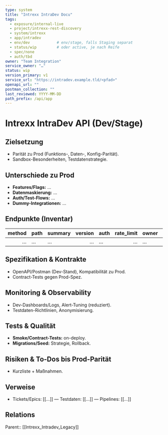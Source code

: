 ```yaml
---
type: system
title: "Intrexx IntraDev Docu"
tags:
  - exposure/internal-live
  - project/intrexx-rest-discovery
  - system/intrexx
  - app/intradev
  - env/dev            # env/stage, falls Staging separat
  - status/wip         # oder active, je nach Reife
  - spec/none
  - auth/tbd
owner: "Team Integration"
service_owner: "…"
status: wip
version_primary: v1
service_url: "https://intradev.example.tld/<pfad>"
openapi_url: ""
postman_collection: ""
last_reviewed: YYYY-MM-DD
path_prefix: /api/app
---
```


# Intrexx IntraDev API (Dev/Stage)

## Zielsetzung
- Parität zu Prod (Funktions-, Daten-, Konfig-Parität).
- Sandbox-Besonderheiten, Testdatenstrategie.

## Unterschiede zu Prod
- **Features/Flags:** …
- **Datenmaskierung:** …
- **Auth/Test-Flows:** …
- **Dummy-Integrationen:** …

## Endpunkte (Inventar)
| method | path | summary | version | auth | rate_limit | owner | deprecated | last_tested |
|-------:|------|---------|--------:|------|-----------:|-------|-----------:|-------------|
| … | … | … | … | … | … | … | … | … |

## Spezifikation & Kontrakte
- OpenAPI/Postman (Dev-Stand), Kompatibilität zu Prod.
- Contract-Tests gegen Prod-Spez.

## Monitoring & Observability
- Dev-Dashboards/Logs, Alert-Tuning (reduziert).
- Testdaten-Richtlinien, Anonymisierung.

## Tests & Qualität
- **Smoke/Contract-Tests:** on-deploy.
- **Migrations/Seed:** Strategie, Rollback.

## Risiken & To-Dos bis Prod-Parität
- Kurzliste + Maßnahmen.

## Verweise
- Tickets/Epics: [[…]] — Testdaten: [[…]] — Pipelines: [[…]]

## Relations
Parent:: [[Intrexx_Intradev_Legacy]]
